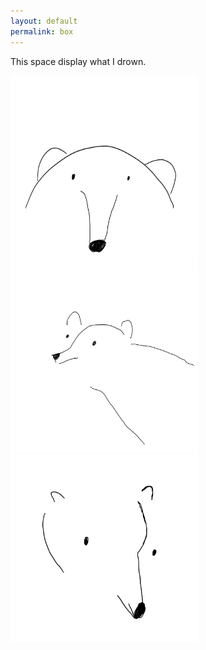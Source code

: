 ```yaml
---
layout: default
permalink: box
---
```

This space display what I drown.<br>
<p>
<img src="/images/bear1.png"  width="300" height="300">
<img src="/images/bear2.png"  width="300" height="300">
<img src="/images/bearr.png"  width="300" height="300">
</p>